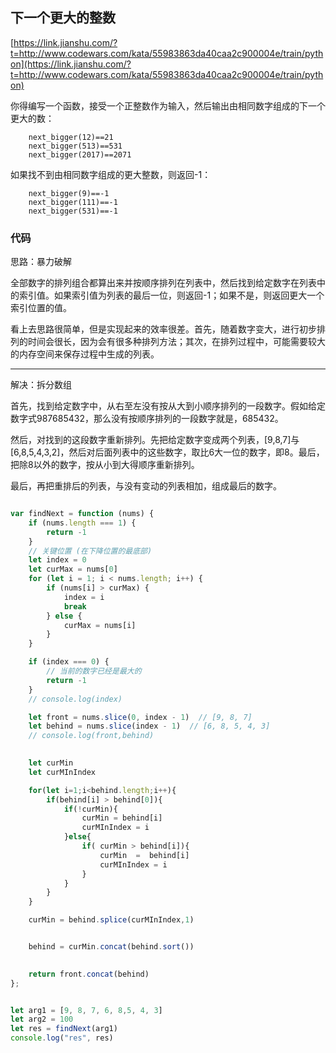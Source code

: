 ## 下一个更大的整数

[https://link.jianshu.com/?t=http://www.codewars.com/kata/55983863da40caa2c900004e/train/python](https://link.jianshu.com/?t=http://www.codewars.com/kata/55983863da40caa2c900004e/train/python)



你得编写一个函数，接受一个正整数作为输入，然后输出由相同数字组成的下一个更大的数：




```
    next_bigger(12)==21
    next_bigger(513)==531
    next_bigger(2017)==2071
```


如果找不到由相同数字组成的更大整数，则返回-1：


```
    next_bigger(9)==-1
    next_bigger(111)==-1
    next_bigger(531)==-1
```
 




### 代码 


思路：暴力破解

全部数字的排列组合都算出来并按顺序排列在列表中，然后找到给定数字在列表中的索引值。如果索引值为列表的最后一位，则返回-1；如果不是，则返回更大一个索引位置的值。

看上去思路很简单，但是实现起来的效率很差。首先，随着数字变大，进行初步排列的时间会很长，因为会有很多种排列方法；其次，在排列过程中，可能需要较大的内存空间来保存过程中生成的列表。


----

解决：拆分数组




首先，找到给定数字中，从右至左没有按从大到小顺序排列的一段数字。假如给定数字式987685432，那么没有按顺序排列的一段数字就是，685432。



然后，对找到的这段数字重新排列。先把给定数字变成两个列表，[9,8,7]与[6,8,5,4,3,2]，然后对后面列表中的这些数字，取比6大一位的数字，即8。最后，把除8以外的数字，按从小到大得顺序重新排列。

最后，再把重排后的列表，与没有变动的列表相加，组成最后的数字。



```javascript

var findNext = function (nums) {
    if (nums.length === 1) {
        return -1
    }
    // 关键位置 (在下降位置的最底部)
    let index = 0
    let curMax = nums[0]
    for (let i = 1; i < nums.length; i++) {
        if (nums[i] > curMax) {
            index = i
            break
        } else {
            curMax = nums[i]
        }
    }

    if (index === 0) {
        // 当前的数字已经是最大的
        return -1
    }
    // console.log(index)

    let front = nums.slice(0, index - 1)  // [9, 8, 7]
    let behind = nums.slice(index - 1)  // [6, 8, 5, 4, 3]
    // console.log(front,behind) 

    
    let curMin 
    let curMInIndex 

    for(let i=1;i<behind.length;i++){
        if(behind[i] > behind[0]){
            if(!curMin){
                curMin = behind[i]
                curMInIndex = i 
            }else{
                if( curMin > behind[i]){
                    curMin  =  behind[i]
                    curMInIndex = i 
                }
            }
        }
    }

    curMin = behind.splice(curMInIndex,1)


    behind = curMin.concat(behind.sort())
    

    return front.concat(behind)
};


let arg1 = [9, 8, 7, 6, 8,5, 4, 3]
let arg2 = 100
let res = findNext(arg1)
console.log("res", res)



```



